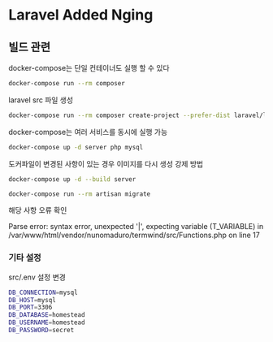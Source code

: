 # Laravel Added Nging

## 빌드 관련

docker-compose는 단일 컨테이너도 실행 할 수 있다

``` bash
docker-compose run --rm composer
````

laravel src 파일 생성

``` bash
docker-compose run --rm composer create-project --prefer-dist laravel/laravel .
```

docker-compose는 여러 서비스를 동시에 실행 가능

``` bash
docker-compose up -d server php mysql
```

도커파일이 변경된 사항이 있는 경우 이미지를 다시 생성 강제 방법

``` bash
docker-compose up -d --build server
```

``` bash
docker-compose run --rm artisan migrate
```

해당 사항 오류 확인

Parse error: syntax error, unexpected '|', expecting variable (T_VARIABLE) in /var/www/html/vendor/nunomaduro/termwind/src/Functions.php on line 17

### 기타 설정

src/.env 설정 변경

``` bash
DB_CONNECTION=mysql
DB_HOST=mysql
DB_PORT=3306
DB_DATABASE=homestead
DB_USERNAME=homestead
DB_PASSWORD=secret
```
